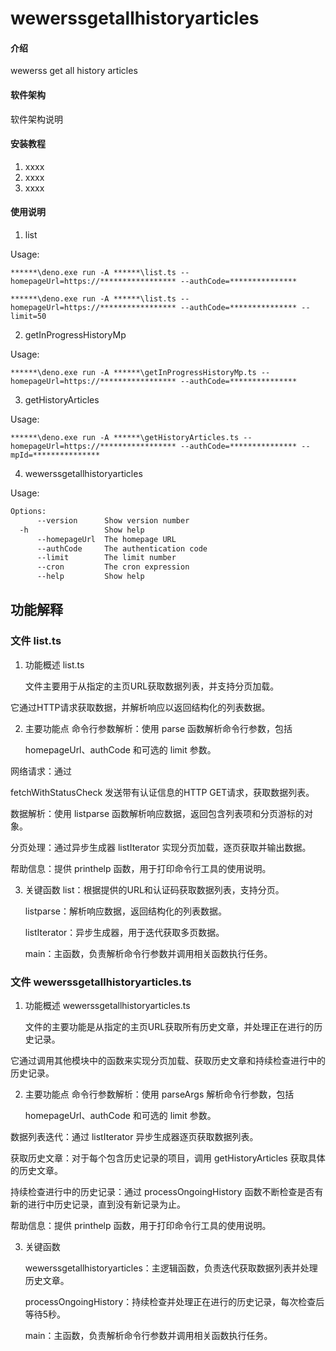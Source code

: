 # wewerssgetallhistoryarticles

#### 介绍

wewerss get all history articles

#### 软件架构

软件架构说明

#### 安装教程

1. xxxx
2. xxxx
3. xxxx

#### 使用说明

1. list

Usage:

`******\deno.exe run -A ******\list.ts --homepageUrl=https://***************** --authCode=***************`

`******\deno.exe run -A ******\list.ts --homepageUrl=https://***************** --authCode=*************** --limit=50`

2. getInProgressHistoryMp

Usage:

`******\deno.exe run -A ******\getInProgressHistoryMp.ts --homepageUrl=https://***************** --authCode=***************`

3. getHistoryArticles

Usage:

`******\deno.exe run -A ******\getHistoryArticles.ts --homepageUrl=https://***************** --authCode=*************** --mpId=***************`

4. wewerssgetallhistoryarticles

Usage:

```txt
Options:
      --version      Show version number                               [boolean]
  -h                 Show help                                         [boolean]
      --homepageUrl  The homepage URL                                   [string]
      --authCode     The authentication code                            [string]
      --limit        The limit number                                   [string]
      --cron         The cron expression                                [string]
      --help         Show help                                         [boolean]
```

## 功能解释

### 文件 list.ts

1. 功能概述 list.ts

   文件主要用于从指定的主页URL获取数据列表，并支持分页加载。

它通过HTTP请求获取数据，并解析响应以返回结构化的列表数据。

2. 主要功能点 命令行参数解析：使用 parse 函数解析命令行参数，包括

   homepageUrl、authCode 和可选的 limit 参数。

网络请求：通过

fetchWithStatusCheck 发送带有认证信息的HTTP GET请求，获取数据列表。

数据解析：使用 listparse 函数解析响应数据，返回包含列表项和分页游标的对象。

分页处理：通过异步生成器 listIterator 实现分页加载，逐页获取并输出数据。

帮助信息：提供 printhelp 函数，用于打印命令行工具的使用说明。

3. 关键函数 list：根据提供的URL和认证码获取数据列表，支持分页。

   listparse：解析响应数据，返回结构化的列表数据。

   listIterator：异步生成器，用于迭代获取多页数据。

   main：主函数，负责解析命令行参数并调用相关函数执行任务。

### 文件 wewerssgetallhistoryarticles.ts

1. 功能概述 wewerssgetallhistoryarticles.ts

   文件的主要功能是从指定的主页URL获取所有历史文章，并处理正在进行的历史记录。

它通过调用其他模块中的函数来实现分页加载、获取历史文章和持续检查进行中的历史记录。

2. 主要功能点 命令行参数解析：使用 parseArgs 解析命令行参数，包括

   homepageUrl、authCode 和可选的 limit 参数。

数据列表迭代：通过 listIterator 异步生成器逐页获取数据列表。

获取历史文章：对于每个包含历史记录的项目，调用 getHistoryArticles
获取具体的历史文章。

持续检查进行中的历史记录：通过 processOngoingHistory
函数不断检查是否有新的进行中历史记录，直到没有新记录为止。

帮助信息：提供 printhelp 函数，用于打印命令行工具的使用说明。

3. 关键函数

   wewerssgetallhistoryarticles：主逻辑函数，负责迭代获取数据列表并处理历史文章。

   processOngoingHistory：持续检查并处理正在进行的历史记录，每次检查后等待5秒。

   main：主函数，负责解析命令行参数并调用相关函数执行任务。
